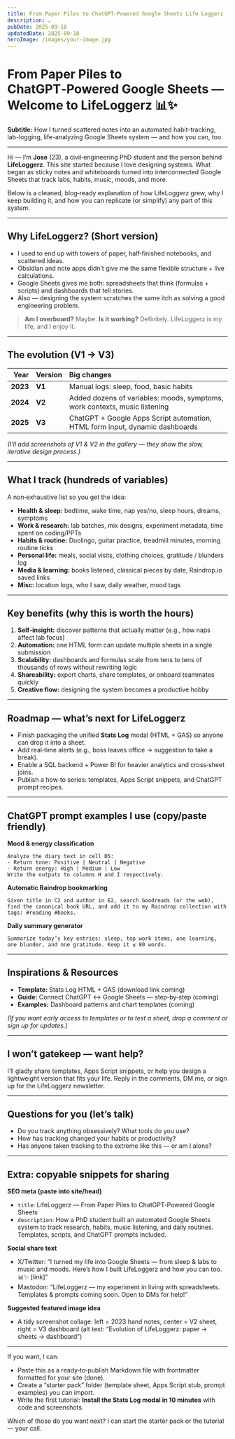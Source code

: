 ```yaml
---
title: From Paper Piles to ChatGPT-Powered Google Sheets Life Loggerz
description: …
pubDate: 2025-09-18
updatedDate: 2025-09-18
heroImage: /images/your-image.jpg
---
```



# From Paper Piles to ChatGPT‑Powered Google Sheets — Welcome to LifeLoggerz 📊✨

**Subtitle:** How I turned scattered notes into an automated habit-tracking, lab-logging, life-analyzing Google Sheets system — and how you can, too.

---

Hi — I’m **Jose** (23), a civil‑engineering PhD student and the person behind **LifeLoggerz**. This site started because I love designing systems. What began as sticky notes and whiteboards turned into interconnected Google Sheets that track labs, habits, music, moods, and more.

Below is a cleaned, blog‑ready explanation of how LifeLoggerz grew, why I keep building it, and how you can replicate (or simplify) any part of this system.

---

## Why LifeLoggerz? (Short version)

- I used to end up with towers of paper, half‑finished notebooks, and scattered ideas.
- Obsidian and note apps didn’t give me the same flexible structure + live calculations.
- Google Sheets gives me both: spreadsheets that think (formulas + scripts) and dashboards that tell stories.
- Also — designing the system scratches the same itch as solving a good engineering problem.

> **Am I overboard?** Maybe. **Is it working?** Definitely. LifeLoggerz is my life, and I enjoy it.

---

## The evolution (V1 → V3)

| Year | Version | Big changes |
|---:|:---|:---|
| **2023** | **V1** | Manual logs: sleep, food, basic habits |
| **2024** | **V2** | Added dozens of variables: moods, symptoms, work contexts, music listening |
| **2025** | **V3** | ChatGPT + Google Apps Script automation, HTML form input, dynamic dashboards |

*(I’ll add screenshots of V1 & V2 in the gallery — they show the slow, iterative design process.)*

---

## What I track (hundreds of variables)

A non‑exhaustive list so you get the idea:

- **Health & sleep:** bedtime, wake time, nap yes/no, sleep hours, dreams, symptoms
- **Work & research:** lab batches, mix designs, experiment metadata, time spent on coding/PPTs
- **Habits & routine:** Duolingo, guitar practice, treadmill minutes, morning routine ticks
- **Personal life:** meals, social visits, clothing choices, gratitude / blunders log
- **Media & learning:** books listened, classical pieces by date, Raindrop.io saved links
- **Misc:** location logs, who I saw, daily weather, mood tags

---

## Key benefits (why this is worth the hours)

1. **Self‑insight:** discover patterns that actually matter (e.g., how naps affect lab focus)
2. **Automation:** one HTML form can update multiple sheets in a single submission
3. **Scalability:** dashboards and formulas scale from tens to tens of thousands of rows without rewriting logic
4. **Shareability:** export charts, share templates, or onboard teammates quickly
5. **Creative flow:** designing the system becomes a productive hobby

---

## Roadmap — what’s next for LifeLoggerz

- Finish packaging the unified **Stats Log** modal (HTML + GAS) so anyone can drop it into a sheet.
- Add real‑time alerts (e.g., boss leaves office → suggestion to take a break).
- Enable a SQL backend + Power BI for heavier analytics and cross‑sheet joins.
- Publish a how‑to series: templates, Apps Script snippets, and ChatGPT prompt recipes.

---

## ChatGPT prompt examples I use (copy/paste friendly)

**Mood & energy classification**

```text
Analyze the diary text in cell D5:
- Return tone: Positive | Neutral | Negative
- Return energy: High | Medium | Low
Write the outputs to columns H and I respectively.
```

**Automatic Raindrop bookmarking**

```text
Given title in C2 and author in E2, search Goodreads (or the web), find the canonical book URL, and add it to my Raindrop collection with tags: #reading #books.
```

**Daily summary generator**

```text
Summarize today’s key entries: sleep, top work items, one learning, one blunder, and one gratitude. Keep it ≤ 80 words.
```

---

## Inspirations & Resources

- **Template:** Stats Log HTML + GAS (download link coming)  
- **Guide:** Connect ChatGPT ↔ Google Sheets — step‑by‑step (coming)  
- **Examples:** Dashboard patterns and chart templates (coming)

*(If you want early access to templates or to test a sheet, drop a comment or sign up for updates.)*

---

## I won’t gatekeep — want help?

I’ll gladly share templates, Apps Script snippets, or help you design a lightweight version that fits your life. Reply in the comments, DM me, or sign up for the LifeLoggerz newsletter.

---

## Questions for you (let’s talk)

- Do you track anything obsessively? What tools do you use?
- How has tracking changed your habits or productivity?
- Has anyone taken tracking to the extreme like this — or am I alone?

---

## Extra: copyable snippets for sharing

**SEO meta (paste into site/head)**

- `title`: LifeLoggerz — From Paper Piles to ChatGPT‑Powered Google Sheets
- `description`: How a PhD student built an automated Google Sheets system to track research, habits, music listening, and daily routines. Templates, scripts, and ChatGPT prompts included.

**Social share text**

- X/Twitter: “I turned my life into Google Sheets — from sleep & labs to music and moods. Here’s how I built LifeLoggerz and how you can too. 📊✨ [link]”
- Mastodon: “LifeLoggerz — my experiment in living with spreadsheets. Templates & prompts coming soon. Open to DMs for help!”

**Suggested featured image idea**

- A tidy screenshot collage: left = 2023 hand notes, center = V2 sheet, right = V3 dashboard (alt text: “Evolution of LifeLoggerz: paper → sheets → dashboard”)

---

If you want, I can:

- Paste this as a ready‑to‑publish Markdown file with frontmatter formatted for your site (done).
- Create a “starter pack” folder (template sheet, Apps Script stub, prompt examples) you can import.
- Write the first tutorial: **Install the Stats Log modal in 10 minutes** with code and screenshots.

Which of those do you want next? I can start the starter pack or the tutorial — your call.

